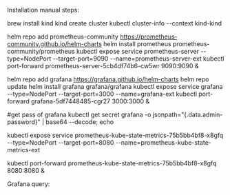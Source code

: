 Installation manual steps:

brew install kind
kind create cluster
kubectl cluster-info --context kind-kind

helm repo add prometheus-community https://prometheus-community.github.io/helm-charts
helm install prometheus prometheus-community/prometheus
kubectl expose service prometheus-server --type=NodePort --target-port=9090 --name=prometheus-server-ext
kubectl port-forward prometheus-server-5cb4df74b6-cw5wr 9090:9090 &

helm repo add grafana https://grafana.github.io/helm-charts
helm repo update
helm install grafana grafana/grafana
kubectl expose service grafana --type=NodePort --target-port=3000 --name=grafana-ext
kubectl port-forward grafana-5df7448485-cgr27 3000:3000 &

#get pass of grafana
kubectl get secret grafana -o jsonpath="{.data.admin-password}" | base64 --decode; echo



kubectl expose service prometheus-kube-state-metrics-75b5bb4bf8-x8gfq --type=NodePort --target-port=8080 --name=prometheus-kube-state-metrics-ext

kubectl port-forward prometheus-kube-state-metrics-75b5bb4bf8-x8gfq 8080:8080 &


Grafana query:
